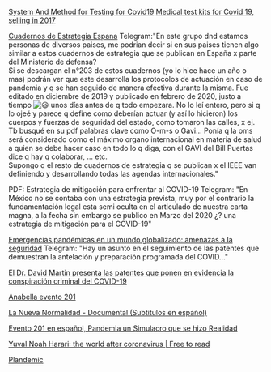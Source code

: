 [System And Method for Testing for Covid19](https://twitter.com/alpha_mind7/status/1421790037671358465?s=28)
[Medical test kits for Covid 19, selling in 2017](https://wits.worldbank.org/trade/comtrade/en/country/ALL/year/2017/tradeflow/Exports/partner/WLD/nomen/h5/product/300215)

[Cuadernos de Estrategia Espana](http://www.ieee.es/publicaciones-new/cuadernos-de-estrategia/)
Telegram:"En este grupo dnd estamos personas de diversos paises, me podrian decir si en sus paises tienen algo similar a estos cuadernos de estrategia que se publican en España x parte del Ministerio de defensa?  
Si se descargan el n°203 de estos cuadernos (yo lo hice hace un año o mas) podrán ver que este desarrolla los protocolos de actuación en caso de pandemia y q se han seguido de manera efectiva durante la misma. Fue editado en diciembre de 2019 y publicado en febrero de 2020, justo a tiempo ![😆](https://web.telegram.org/z/img-apple-64/1f606.png) unos días antes de q todo empezara. No lo leí entero, pero si q lo ojeé y parece q define como deberían actuar (y así lo hicieron) los cuerpos y fuerzas de seguridad del estado, como tomaron las calles, x ej. Tb busqué en su pdf palabras clave como O-m-s o Gavi... Ponía q la oms será considerado como el máximo organo internacional en materia de salud a quien se debe hacer caso en todo lo q diga, con el GAVI del Bill Puertas dice q hay q colaborar, ... etc.  
Supongo q el resto de cuadernos de estrategia q se publican x el IEEE van definiendo y desarrollando todas las agendas internacionales."

PDF: Estrategia de mitigación para enfrentar al COVID-19
Telegram: "En México no se contaba con una estrategia prevista, muy por el contrario la fundamentación legal esta semi oculta en el articulado de nuestra carta magna, a la fecha sin embargo se publico en Marzo del 2020 ¿? una estrategia de mitigación para el COVID-19"

[Emergencias pandémicas en un mundo globalizado: amenazas a la seguridad](http://www.ieee.es/publicaciones-new/cuadernos-de-estrategia/2020/Cuaderno_203.html)
Telegram: "Hay un asunto en el seguimiento de las patentes que demuestran la antelación y preparación programada del COVID..."

[El Dr. David Martin presenta las patentes que ponen en evidencia la conspiración criminal del COVID-19](https://trikooba.com/el-dr-david-martin-presenta-las-patentes-que-ponen-en-evidencia-la-conspiracion-criminal-del-covid-19/)

[Anabella evento 201](https://twitter.com/anabellan76/status/1382857917368520706?s=21)

[ La Nueva Normalidad - Documental (Subtitulos en español)](https://odysee.com/@ElClubDeLaLibertad:2/La-Nueva-Normalidad---Documental-sobre-la-Pandemia:2?&sunset=lbrytv)

[ Evento 201 en español, Pandemia un Simulacro que se hizo Realidad](https://www.youtube.com/watch?v=evrMpOTzubc&ab_channel=SamuelSosaAlmonteRealidadyCiencia)

[ Yuval Noah Harari: the world after coronavirus | Free to read](https://www.ft.com/content/19d90308-6858-11ea-a3c9-1fe6fedcca75?fbclid=IwAR3iCKOf9DeGrOgLLu0ZczVuf8s5ssarZsgLQLnGUHmdRK7R1ZxiRKxyCag)

[Plandemic](https://odysee.com/@MusicaAstral:e/PLANdemicDocumentary:8?&sunset=lbrytv)
[]()
[]()
[]()
[]()
[]()
[]()
[]()
[]()
[]()
[]()
